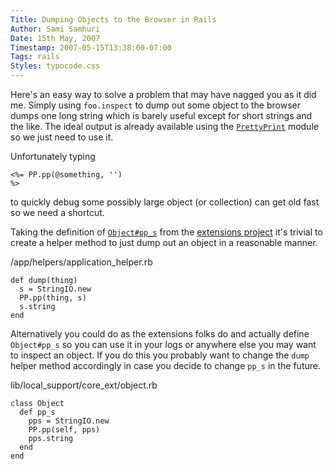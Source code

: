```yaml
---
Title: Dumping Objects to the Browser in Rails
Author: Sami Samhuri
Date: 15th May, 2007
Timestamp: 2007-05-15T13:38:00-07:00
Tags: rails
Styles: typocode.css
---
```


Here's an easy way to solve a problem that may have nagged you as it did me. Simply using <code>foo.inspect</code> to dump out some object to the browser dumps one long string which is barely useful except for short strings and the like. The ideal output is already available using the <a href="http://www.ruby-doc.org/stdlib/libdoc/prettyprint/rdoc/index.html"><code>PrettyPrint</code></a> module so we just need to use it.


Unfortunately typing <code><pre><%= PP.pp(@something, '') %></pre></code> to quickly debug some possibly large object (or collection) can get old fast so we need a shortcut.


Taking the definition of <a href="http://extensions.rubyforge.org/rdoc/classes/Object.html#M000020"><code>Object#pp_s</code></a> from the <a href="http://extensions.rubyforge.org/rdoc/">extensions project</a> it's trivial to create a helper method to just dump out an object in a reasonable manner.


<div class="typocode"><div class="codetitle">/app/helpers/application_helper.rb</div><pre><code class="typocode_ruby "><span class="keyword">def </span><span class="method">dump</span><span class="punct">(</span><span class="ident">thing</span><span class="punct">)</span>
  <span class="ident">s</span> <span class="punct">=</span> <span class="constant">StringIO</span><span class="punct">.</span><span class="ident">new</span>
  <span class="constant">PP</span><span class="punct">.</span><span class="ident">pp</span><span class="punct">(</span><span class="ident">thing</span><span class="punct">,</span> <span class="ident">s</span><span class="punct">)</span>
  <span class="ident">s</span><span class="punct">.</span><span class="ident">string</span>
<span class="keyword">end</span></code></pre></div>

Alternatively you could do as the extensions folks do and actually define <code>Object#pp_s</code> so you can use it in your logs or anywhere else you may want to inspect an object. If you do this you probably want to change the <code>dump</code> helper method accordingly in case you decide to change <code>pp_s</code> in the future.


<div class="typocode"><div class="codetitle">lib/local_support/core_ext/object.rb</div><pre><code class="typocode_ruby "><span class="keyword">class </span><span class="class">Object</span>
  <span class="keyword">def </span><span class="method">pp_s</span>
    <span class="ident">pps</span> <span class="punct">=</span> <span class="constant">StringIO</span><span class="punct">.</span><span class="ident">new</span>
    <span class="constant">PP</span><span class="punct">.</span><span class="ident">pp</span><span class="punct">(</span><span class="constant">self</span><span class="punct">,</span> <span class="ident">pps</span><span class="punct">)</span>
    <span class="ident">pps</span><span class="punct">.</span><span class="ident">string</span>
  <span class="keyword">end</span>
<span class="keyword">end</span></code></pre></div>

